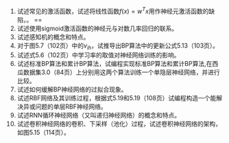 1. 试述常见的激活函数，试述将线性函数$f(x)=w^Tx$用作神经元激活函数的缺陷，。
==
2. 试述使用sigmoid激活函数的神经元与对数几率回归的联系。
3. 试述感知机的概念和特点。
3. 对于图5.7（102页）中的$v_{ih}$，试推导出BP算法中的更新公式5.13（103页）。
4. 试述式5.6（102页）中学习率的取值对神经网络训练的影响。
5. 试述标准BP算法和累计BP算法，试编程实现标准BP算法和累计BP算法,在西瓜数据集3.0（84页）上分别用这两个算法训练一个单隐层神经网络，并进行比较。
6. 试述如何缓解BP神经网络的过拟合现象。
7. 试述RBF网络及其训练过程，根据式5.19和5.19（108页）试编程构造一个能解决异或问题的单层RBF神经网络。
8. 试述RNN循环神经网络（又叫递归神经网络）的概念和特点。
8. 试述卷积神经网络的卷积、下采样（池化）过程，试述卷积神经网络的架构，如图5.15（114页）。
